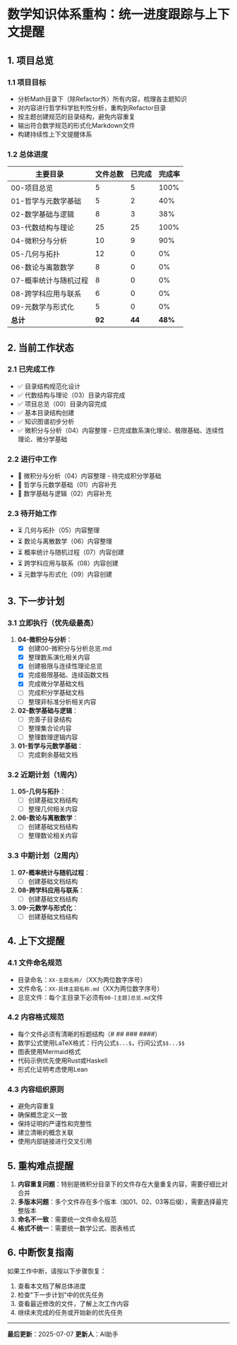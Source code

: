 # 数学知识体系重构：统一进度跟踪与上下文提醒

## 1. 项目总览

### 1.1 项目目标

- 分析Math目录下（除Refactor外）所有内容，梳理各主题知识
- 对内容进行哲学科学批判性分析，重构到Refactor目录
- 按主题创建规范的目录结构，避免内容重复
- 输出符合数学规范的形式化Markdown文件
- 构建持续性上下文提醒体系

### 1.2 总体进度

| 主要目录                 | 文件总数 | 已完成 | 完成率 |
|------------------------|---------|-------|-------|
| 00-项目总览              | 5       | 5     | 100%  |
| 01-哲学与元数学基础        | 5       | 2     | 40%   |
| 02-数学基础与逻辑         | 8       | 3     | 38%   |
| 03-代数结构与理论         | 25      | 25    | 100%  |
| 04-微积分与分析          | 10      | 9     | 90%   |
| 05-几何与拓扑            | 12      | 0     | 0%    |
| 06-数论与离散数学         | 8       | 0     | 0%    |
| 07-概率统计与随机过程      | 8       | 0     | 0%    |
| 08-跨学科应用与联系       | 6       | 0     | 0%    |
| 09-元数学与形式化         | 5       | 0     | 0%    |
| **总计**                | **92**  | **44** | **48%** |

## 2. 当前工作状态

### 2.1 已完成工作

- ✅ 目录结构规范化设计
- ✅ 代数结构与理论（03）目录内容完成
- ✅ 项目总览（00）目录内容完成
- ✅ 基本目录结构创建
- ✅ 知识图谱初步分析
- ✅ 微积分与分析（04）内容整理 - 已完成数系演化理论、极限基础、连续性理论、微分学基础

### 2.2 进行中工作

- 🔄 微积分与分析（04）内容整理 - 待完成积分学基础
- 🔄 哲学与元数学基础（01）内容补充
- 🔄 数学基础与逻辑（02）内容补充

### 2.3 待开始工作

- ⏳ 几何与拓扑（05）内容整理
- ⏳ 数论与离散数学（06）内容整理
- ⏳ 概率统计与随机过程（07）内容创建
- ⏳ 跨学科应用与联系（08）内容创建
- ⏳ 元数学与形式化（09）内容创建

## 3. 下一步计划

### 3.1 立即执行（优先级最高）

1. **04-微积分与分析**：
   - [x] 创建00-微积分与分析总览.md
   - [x] 整理数系演化相关内容
   - [x] 创建极限与连续性理论总览
   - [x] 完成极限基础、连续函数文档
   - [x] 完成微分学基础文档
   - [ ] 完成积分学基础文档
   - [ ] 整理非标准分析相关内容

2. **02-数学基础与逻辑**：
   - [ ] 完善子目录结构
   - [ ] 整理集合论内容
   - [ ] 整理数理逻辑内容

3. **01-哲学与元数学基础**：
   - [ ] 完成剩余基础文档

### 3.2 近期计划（1周内）

1. **05-几何与拓扑**：
   - [ ] 创建基础文档结构
   - [ ] 整理几何相关内容

2. **06-数论与离散数学**：
   - [ ] 创建基础文档结构
   - [ ] 整理数论相关内容

### 3.3 中期计划（2周内）

1. **07-概率统计与随机过程**：
   - [ ] 创建基础文档结构

2. **08-跨学科应用与联系**：
   - [ ] 创建基础文档结构

3. **09-元数学与形式化**：
   - [ ] 创建基础文档结构

## 4. 上下文提醒

### 4.1 文件命名规范

- 目录命名：`XX-主题名称/`（XX为两位数字序号）
- 文件命名：`XX-具体主题名称.md`（XX为两位数字序号）
- 总览文件：每个主目录下必须有`00-[主题]总览.md`文件

### 4.2 内容格式规范

- 每个文件必须有清晰的标题结构（# ## ### ####）
- 数学公式使用LaTeX格式：行内公式`$...$`，行间公式`$$...$$`
- 图表使用Mermaid格式
- 代码示例优先使用Rust或Haskell
- 形式化证明考虑使用Lean

### 4.3 内容组织原则

- 避免内容重复
- 确保概念定义一致
- 保持证明的严谨性和完整性
- 建立清晰的概念关联
- 使用内部链接进行交叉引用

## 5. 重构难点提醒

1. **内容重复问题**：特别是微积分目录下的文件存在大量重复内容，需要仔细比对合并
2. **多版本问题**：多个文件存在多个版本（如01、02、03等后缀），需要选择最完整版本
3. **命名不一致**：需要统一文件命名规范
4. **格式不统一**：需要统一数学公式、图表格式

## 6. 中断恢复指南

如果工作中断，请按以下步骤恢复：

1. 查看本文档了解总体进度
2. 检查"下一步计划"中的优先任务
3. 查看最近修改的文件，了解上次工作内容
4. 继续未完成的任务或开始新的优先任务

---

**最后更新**：2025-07-07
**更新人**：AI助手
